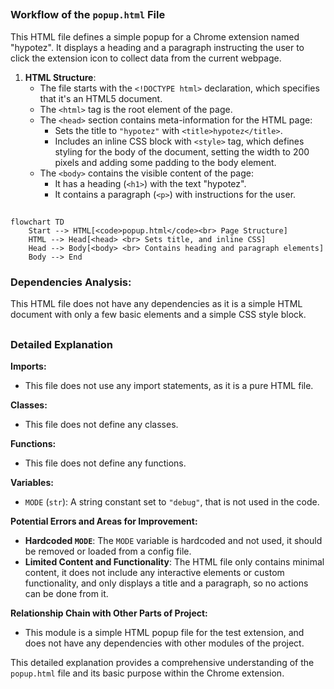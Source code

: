 ## <algorithm>

### Workflow of the `popup.html` File

This HTML file defines a simple popup for a Chrome extension named "hypotez". It displays a heading and a paragraph instructing the user to click the extension icon to collect data from the current webpage.

1.  **HTML Structure**:
    *   The file starts with the `<!DOCTYPE html>` declaration, which specifies that it's an HTML5 document.
    *   The `<html>` tag is the root element of the page.
    *   The `<head>` section contains meta-information for the HTML page:
         *   Sets the title to `"hypotez"` with `<title>hypotez</title>`.
         *   Includes an inline CSS block with `<style>` tag, which defines styling for the body of the document, setting the width to 200 pixels and adding some padding to the body element.
    *   The `<body>` contains the visible content of the page:
        *  It has a heading (`<h1>`) with the text "hypotez".
        *   It contains a paragraph (`<p>`) with instructions for the user.

## <mermaid>

```mermaid
flowchart TD
    Start --> HTML[<code>popup.html</code><br> Page Structure]
    HTML --> Head[<head> <br> Sets title, and inline CSS]
    Head --> Body[<body> <br> Contains heading and paragraph elements]
    Body --> End
```

### Dependencies Analysis:

This HTML file does not have any dependencies as it is a simple HTML document with only a few basic elements and a simple CSS style block.

## <explanation>

### Detailed Explanation

**Imports:**

*   This file does not use any import statements, as it is a pure HTML file.

**Classes:**

*   This file does not define any classes.

**Functions:**

*   This file does not define any functions.

**Variables:**

*   `MODE` (`str`):  A string constant set to `"debug"`, that is not used in the code.

**Potential Errors and Areas for Improvement:**

*   **Hardcoded `MODE`**: The `MODE` variable is hardcoded and not used, it should be removed or loaded from a config file.
*  **Limited Content and Functionality**: The HTML file only contains minimal content, it does not include any interactive elements or custom functionality, and only displays a title and a paragraph, so no actions can be done from it.

**Relationship Chain with Other Parts of Project:**

*   This module is a simple HTML popup file for the test extension, and does not have any dependencies with other modules of the project.

This detailed explanation provides a comprehensive understanding of the `popup.html` file and its basic purpose within the Chrome extension.